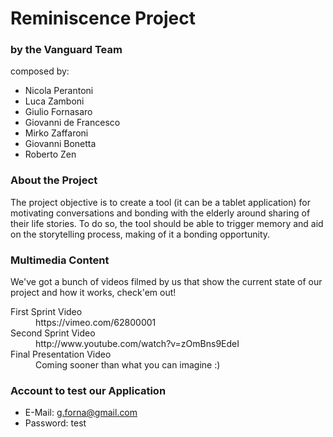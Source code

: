 Reminiscence Project
====================

### by the Vanguard Team

composed by: 

+ Nicola Perantoni
+ Luca Zamboni
+ Giulio Fornasaro
+ Giovanni de Francesco
+ Mirko Zaffaroni
+ Giovanni Bonetta
+ Roberto Zen

### About the Project

The project objective is to create a tool (it can be a tablet application) for motivating conversations and bonding with the elderly around sharing of their life stories. To do so, the tool should be able to trigger memory and aid on the storytelling process, making of it a bonding opportunity.

### Multimedia Content

We've got a bunch of videos filmed by us that show the current state of our project and how it works, check'em out!

<dl>
  <dt>First Sprint Video</dt>
  <dd>https://vimeo.com/62800001</dd>
  <dt>Second Sprint Video</dt>
  <dd>http://www.youtube.com/watch?v=zOmBns9EdeI</dd>
  <dt>Final Presentation Video</dt>
  <dd>Coming sooner than what you can imagine :)</dd>
</dl>

### Account to test our Application

+ E-Mail:     g.forna@gmail.com
+ Password:   test

